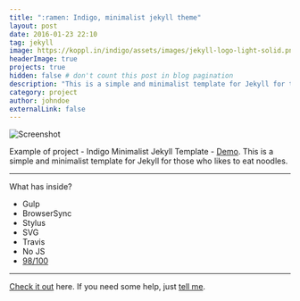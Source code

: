 ```yaml
---
title: ":ramen: Indigo, minimalist jekyll theme"
layout: post
date: 2016-01-23 22:10
tag: jekyll
image: https://koppl.in/indigo/assets/images/jekyll-logo-light-solid.png
headerImage: true
projects: true
hidden: false # don't count this post in blog pagination
description: "This is a simple and minimalist template for Jekyll for those who likes to eat noodles."
category: project
author: johndoe
externalLink: false
---
```


![Screenshot](https://raw.githubusercontent.com/sergiokopplin/indigo/gh-pages/assets/screen-shot.png)

Example of project - Indigo Minimalist Jekyll Template - [Demo](http://sergiokopplin.github.io/indigo/). This is a simple and minimalist template for Jekyll for those who likes to eat noodles.

---

What has inside?

- Gulp
- BrowserSync
- Stylus
- SVG
- Travis
- No JS
- [98/100](https://developers.google.com/speed/pagespeed/insights/?url=http%3A%2F%2Fsergiokopplin.github.io%2Findigo%2F)

---

[Check it out](http://sergiokopplin.github.io/indigo/) here.
If you need some help, just [tell me](http://github.com/sergiokopplin/indigo/issues).
